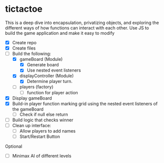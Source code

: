 # tictactoe
This is a deep dive into encapsulation, privatizing objects, and exploring the different ways of how functions can interact with each other. Use JS to build the game application and make it easy to modify

-[x] Create repo
-[x] Create files
-[ ] Build the following:
    - [x] gameBoard (Module)
        - [x] Generate board
        - [x] Use nested event listeners
    - [x] displayController (Module)
        - [x] Determine player turn.
    - [ ] players (factory)
        - [ ] function for player action
- [x] Display gameBoard
- [x] Build-in player function marking grid using the nested event listeners of the gameBoard
    - [ ] Check if null else return
- [ ] Build logic that checks winner
- [ ] Clean up interface:
    - [ ] Allow players to add names
    - [ ] Start/Restart Button

Optional
- [ ] Minimax AI of different levels
